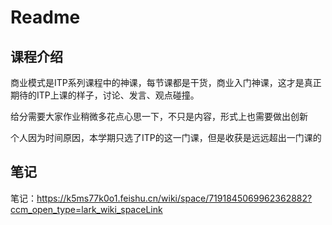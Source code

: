 # Readme

## 课程介绍

商业模式是ITP系列课程中的神课，每节课都是干货，商业入门神课，这才是真正期待的ITP上课的样子，讨论、发言、观点碰撞。

给分需要大家作业稍微多花点心思一下，不只是内容，形式上也需要做出创新

个人因为时间原因，本学期只选了ITP的这一门课，但是收获是远远超出一门课的

## 笔记

笔记：https://k5ms77k0o1.feishu.cn/wiki/space/7191845069962362882?ccm_open_type=lark_wiki_spaceLink
